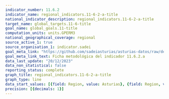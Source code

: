 ```yaml
---
indicator_number: 11.6.2
indicator_name: regional_indicators.11-6-2-a-title
national_indicator_description: regional_indicators.11-6-2-a-title
target_name: global_targets.11-6-title
goal_name: global_goals.11-title
computation_units: units.GPERM3
national_geographical_coverage: regional
source_active_1: true
source_organisation_1: indicator.sadei
goal_meta_link: "https://github.com/sadeiasturias/asturias-datos/raw/develop/descargas/metodologia/11.6.2.a.pdf"
goal_meta_link_text: Ficha metodológica del indicador 11.6.2.a
data_last_update: "20/12/2023"
data_non_statistical: false
reporting_status: complete
graph_title: regional_indicators.11-6-2-a-title
graph_type: line
data_start_values: [{field: Region, value: Asturias}, {field: Region, value: España}]
precision: [{decimals: 1}]
---
```

